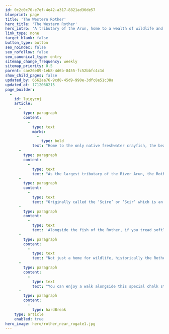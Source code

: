 ```yaml
---
id: 0c2c0c70-e7ef-4e42-a317-8821ad36de57
blueprint: page
title: 'The Western Rother'
hero_title: 'The Western Rother'
hero_intro: 'A tributary of the Arun, home to a wealth of wildlife and some of the best sites to get close to our rivers.'
link_type: none
target_blank: false
button_type: button
seo_noindex: false
seo_nofollow: false
seo_canonical_type: entry
sitemap_change_frequency: weekly
sitemap_priority: 0.5
parent: cae26e89-1eb8-4d6b-8455-fc52bbfc4c1d
show_child_pages: false
updated_by: 6662aa76-9cd8-45d9-990e-3dfc8e51c38a
updated_at: 1712068215
page_builder:
  -
    id: luigycnj
    article:
      -
        type: paragraph
        content:
          -
            type: text
            marks:
              -
                type: bold
            text: "Home to the only native freshwater crayfish, the beautiful Western Rother is a precious chalk stream rising from several springs near Empshott in Hampshire and running through stunning countryside for 52 kms.\_"
      -
        type: paragraph
        content:
          -
            type: text
            text: "As the largest tributary of the River Arun, the Rother doesn’t flow out to sea and instead flows along the foot of the chalky South Downs. Home to a huge range of fish such as brown trout, lampreys and eels, the river is designated a Site of Nature Conservation Importance, and is home to the white-clawed crayfish, Britain’s only native freshwater crayfish.\_"
      -
        type: paragraph
        content:
          -
            type: text
            text: "Originally called the ‘Scire’ or ‘Scir’ which is an old Saxon word for ‘clear’ or ‘bright’, you can still see the reasoning behind this in places where the water sparkles as it flows over pebbles. However, over the last 30 years the river bed has become covered in sandy silt due to a fine sediment entering the river.\_"
      -
        type: paragraph
        content:
          -
            type: text
            text: 'Alongside the fish of the Rother, if you tread softly you might be lucky enough to spot water vole or otters who have both set up home on this peaceful river. Kingfishers nest in the banks, wagtails join a host of other small birds enjoying the berries on bushes fed by the stream, and dragonflies flit across the water catching prey.'
      -
        type: paragraph
        content:
          -
            type: text
            text: "Not just a home for wildlife, historically the Rother has been used for a variety of industries with the earliest mention of watermills on the river in 1086 in the Doomsday book. Cargo such as coal and corn would also have been transported along the Rother between Midhurst and where it joins the River Arun.\_"
      -
        type: paragraph
        content:
          -
            type: text
            text: "You can enjoy a walk alongside this special chalk stream at several points, with some particularly picturesque locations offering grassy banks to sit peacefully and let your senses tune in to the sights, sounds and feel of the riverscape.\_"
      -
        type: paragraph
        content:
          -
            type: hardBreak
    type: article
    enabled: true
hero_image: hero/rother_near_rogate1.jpg
---
```

